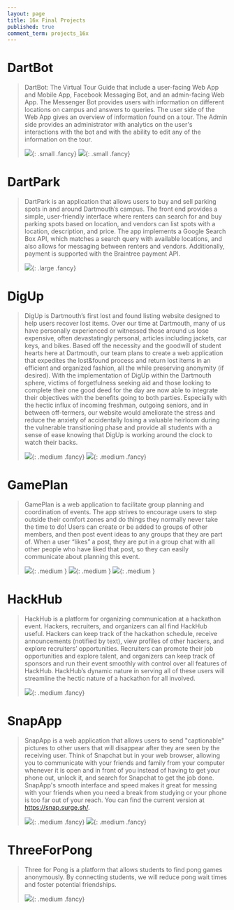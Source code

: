 ```yaml
---
layout: page
title: 16x Final Projects
published: true
comment_term: projects_16x
---
```



# DartBot #

> DartBot: The Virtual Tour Guide that include a user-facing Web App and Mobile App, Facebook Messaging Bot, and an admin-facing Web App. The Messenger Bot provides users with information on different locations on campus and answers to queries. The user side of the Web App gives an overview of information found on a tour. The Admin side provides an administrator with analytics on the user's interactions with the bot and with the ability to edit any of the information on the tour. 
>
> ![](img/projects_16x/dartbot.gif){: .small .fancy}
> ![](img/projects_16x/dartbotq.png){: .small .fancy}
>


# DartPark #

> DartPark is an application that allows users to buy and sell parking spots in and around Dartmouth’s campus. The front end provides a simple, user-friendly interface where renters can search for and buy parking spots based on location, and vendors can list spots with a location, description, and price. The app implements a Google Search Box API, which matches a search query with available locations, and also allows for messaging between renters and vendors. Additionally, payment is supported with the Braintree payment API.
>
> ![](img/projects_16x/dartpark.png){: .large .fancy}
>



# DigUp #

> DigUp is Dartmouth’s first lost and found listing website designed to help users recover lost items. Over our time at Dartmouth, many of us have personally experienced or witnessed those around us lose expensive, often devastatingly personal, articles including jackets, car keys, and bikes. Based off the necessity and the goodwill of student hearts here at Dartmouth, our team plans to create a web application that expedites the lost&found process and return lost items in an efficient and organized fashion, all the while preserving anonymity (if desired). With the implementation of DigUp within the Dartmouth sphere, victims of forgetfulness seeking aid and those looking to complete their one good deed for the day are now able to integrate their objectives with the benefits going to both parties. Especially with the hectic influx of incoming freshman, outgoing seniors, and in between off-termers, our website would ameliorate the stress and reduce the anxiety of accidentally losing a valuable heirloom during the vulnerable transitioning phase and provide all students with a sense of ease knowing that DigUp is working around the clock to watch their backs.
>
> ![](img/projects_16x/digup1.png){: .medium .fancy}
> ![](img/projects_16x/digup2.png){: .medium .fancy}
>


# GamePlan #

> GamePlan is a web application to facilitate group planning and coordination of events. The app strives to encourage users to step outside their comfort zones and do things they normally never take the time to do! Users can create or be added to groups of other members, and then post event ideas to any groups that they are part of. When a user “likes” a post, they are put in a group chat with all other people who have liked that post, so they can easily communicate about planning this event.
>
> ![](img/projects_16x/gameplan1.png){: .medium }
> ![](img/projects_16x/gamplan2.png){: .medium }
> ![](img/projects_16x/gameplan3.png){: .medium }
>


# HackHub #

> HackHub is a platform for organizing communication at a hackathon event. Hackers, recruiters, and organizers can all find HackHub useful. Hackers can keep track of the hackathon schedule, receive announcements (notified by text), view profiles of other hackers, and explore recruiters’ opportunities. Recruiters can promote their job opportunities and explore talent, and organizers can keep track of sponsors and run their event smoothly with control over all features of HackHub. HackHub’s dynamic nature in serving all of these users will streamline the hectic nature of a hackathon for all involved.
>
> ![](img/projects_16x/hackhub.jpg){: .medium .fancy}
>


# SnapApp #

> SnapApp is a web application that allows users to send "captionable" pictures to other users that will disappear after they are seen by the receiving user. Think of Snapchat but in your web browser, allowing you to communicate with your friends and family from your computer whenever it is open and in front of you instead of having to get your phone out, unlock it, and search for Snapchat to get the job done. SnapApp's smooth interface and speed makes it great for messing with your friends when you need a break from studying or your phone is too far out of your reach. You can find the current version at https://snap.surge.sh/.
>
> ![](img/projects_16x/snapapp.jpg){: .medium .fancy}
> ![](img/projects_16x/snapapp1.jpg){: .medium .fancy}
>


# ThreeForPong #

> Three for Pong is a platform that allows students to find pong games anonymously. By connecting students, we will reduce pong wait times and foster potential friendships.
>
> ![](img/projects_16x/threeforpong.jpg){: .medium .fancy}
>

